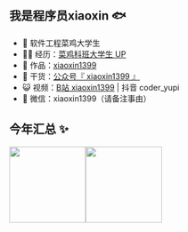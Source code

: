 ## 我是程序员xiaoxin 🐟

- 🐧 软件工程菜鸡大学生
- 👨‍💻 经历：<a href="https://space.bilibili.com/505159848?spm_id_from=333.1007.0.0" target="_blank">菜鸡科班大学生 UP</a>
- 🏡 作品：<a href="https://github.com/xiaoxin179" target="_blank">xiaoxin1399</a> 
- 🌱 干货：<a href="" target="_blank">公众号『 xiaoxin1399 』</a>
- 😺 视频：<a href="https://space.bilibili.com/505159848?spm_id_from=333.1007.0.0" target="_blank">B站 xiaoxin1399</a> | 抖音 coder_yupi
- 💬 微信：xiaoxin1399（请备注事由）


## 今年汇总 ✨

<img align="center" height="137px" src="https://github-readme-stats.vercel.app/api?username=xiaoxin179&hide_title=true&hide_border=true&show_icons=true&include_all_commits=true&line_height=21&bg_color=0,EC6C6C,FFD479,FFFC79,73FA79&theme=graywhite&locale=cn" /><img align="center" height="137px" src="https://github-readme-stats.vercel.app/api/top-langs/?username=xiaoxin179&hide_title=true&hide_border=true&layout=compact&bg_color=0,73FA79,73FDFF,D783FF&theme=graywhite&locale=cn" />
